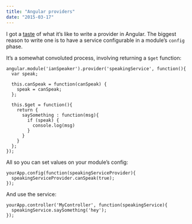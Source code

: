 ```yaml
---
title: "Angular providers"
date: "2015-03-17"
---
```


I got a [taste](https://github.com/fatlinesofcode/ngDraggable/pull/105#) of what it’s like to write a provider in Angular. The biggest reason to write one is to have a service configurable in a module’s `config` phase.

It’s a somewhat convoluted process, involving returning a `$get` function:

```
angular.module('ianSpeaker').provider('speakingService', function(){
  var speak;

  this.canSpeak = function(canSpeak) {
    speak = canSpeak;
  };

  this.$get = function(){
    return {
      saySomething : function(msg){
        if (speak) {
          console.log(msg)
        }
      }
    }
  };
});

```

All so you can set values on your module’s config:

```
yourApp.config(function(speakingServiceProvider){
  speakingServiceProvider.canSpeak(true);
});

```

And use the service:

```
yourApp.controller('MyController', function(speakingService){
  speakingService.saySomething('hey');
});

```
